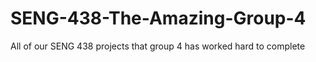 # SENG-438-The-Amazing-Group-4
All of our SENG 438 projects that group 4 has worked hard to complete
